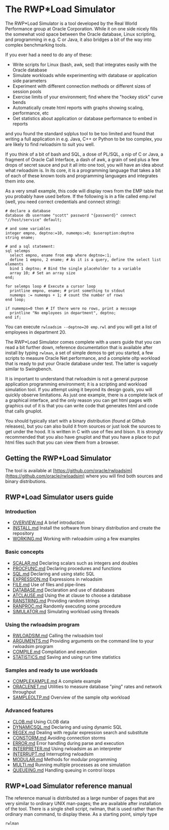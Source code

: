 # The RWP\*Load Simulator

The RWP*Load Simulator is a tool developed by the Real World Performance group at Oracle Corporation.
While it on one side nicely fills the somewhat void space between the Oracle database,
Linux scripting, and programming in e.g. C or Java,
it also bridges a bit of the way into complex benchmarking tools.

If you ever had a need to do any of these:

* Write scripts for Linux (bash, awk, sed) that integrates easily with the Oracle database
* Simulate workloads while experimenting with database or application side parameters
* Experiment with different connection methods or different sizes of session pools
* Exercise limits of your environment; find where the "hockey stick" curve bends
* Automatically create html reports with graphs showing scaling, performance, etc
* Get statistics about application or database performance to embed in reports

and you found the standard sqlplus tool to be too limited and found that writing
a full application in e.g. Java, C++ or Python to be too complex,
you are likely to find rwloadsim to suit you well.

If you think of a bit of bash and SQL, a dose of PL/SQL, a nip of C or Java, a fragment of Oracle Call Interface, 
a dash of awk, a grain of sed plus a few drops of secret sauce and put it all into one tool, you will have an idea about what rwloadsim is.
In its core, it is a programming language that takes a bit of each of these known tools and programming languages and integrates them into one.

As a very small example, this code will display rows from the EMP table
that you probably have used before.
If the following is in a file called emp.rwl
(well, you need correct credentials and connect string):
```
# declare a database
database db username "scott" password "{password}" connect "//host/service" default;

# and some variables
integer empno, deptno:=10, numemps:=0; $useroption:deptno
string ename;

# and a sql statement:
sql selemps
  select empno, ename from emp where deptno=:1;
  define 1 empno, 2 ename; # As it is a query, define the select list elements
  bind 1 deptno; # Bind the single placeholder to a variable
  array 10; # Set an array size
end;

for selemps loop # Execute a cursor loop
  printline empno, ename; # print something to stdout
  numemps := numemps + 1; # count the number of rows
end loop;

if numemps=0 then # If there were no rows, print a message
  printline "No employees in department", deptno;
end if;
```
You can execute ```rwloadsim --deptno=20 emp.rwl``` and you will get a list of employees in department 20.

The RWP*Load Simulator comes complete with a users guide that you can read a bit further down,
reference documentation that is available after install by typing ```rwlman```,
a set of simple demos to get you started,
a few scripts to measure Oracle Net performance,
and a complete oltp workload that is ready to put your Oracle database under test.
The latter is vaguely similar to Swingbench.

It is important to understand that rwloadsim is not a general purpose application programming environment; it is a scripting and workload simulation tool.
If you attempt using it beyond its design goals, you will quickly observe limitations.
As just one example, there is a complete lack of a graphical interface, and the only reason you can get html pages with graphics out of it is that you can write code that generates html and code that calls gnuplot.

You should typically start with a binary distribution (found at Github releases), but you can also build it from sources or just look the sources to get under the hood.
It is written in C with use of flex and bison.
It is strongly recommended that you also have gnuplot and that you have a place to put html files such that you can view them from a browser.

## Getting the RWP\*Load Simulator

The tool is available at [https://github.com/oracle/rwloadsim](https://github.com/oracle/rwloadsim) where
you will find both sources and binary distributions.

## RWP\*Load Simulator users guide

### Introduction

* [OVERVIEW.md](OVERVIEW.md) A brief introduction
* [INSTALL.md](INSTALL.md) Install the software from binary distribution and create the repository
* [WORKING.md](WORKING.md) Working with rwloadsim using a few examples

### Basic concepts

* [SCALAR.md](SCALAR.md) Declaring scalars such as integers and doubles
* [PROCFUNC.md](PROCFUNC.md) Declaring procedures and functions
* [SQL.md](SQL.md) Declaring and using static SQL
* [EXPRESSION.md](EXPRESSION.md) Expressions in rwloadsim
* [FILE.md](FILE.md) Use of files and pipe-lines
* [DATABASE.md](DATABASE.md) Declaration and use of databases
* [ATCLAUSE.md](ATCLAUSE.md) Using the at clause to choose a database
* [RANSTRING.md](RANSTRING.md) Providing random strings
* [RANPROC.md](RANPROC.md) Randomly executing some procedure
* [SIMULATOR.md](SIMULATOR.md) Simulating workload using threads

### Using the rwloadsim program

* [RWLOADSIM.md](RWLOADSIM.md) Calling the rwloadsim tool
* [ARGUMENTS.md](ARGUMENTS.md) Providing arguments on the command line to your rwloadsim program
* [COMPILE.md](COMPILE.md) Compilation and execution
* [STATISTICS.md](STATISTICS.md) Saving and using run time statistics

### Samples and ready to use workloads

* [COMPLEXAMPLE.md](COMPLEXAMPLE.md) A complete example
* [ORACLENET.md](ORACLENET.md) Utilities to measure database "ping" rates and network throughput
* [SAMPLEOLTP.md](SAMPLEOLTP.md) Overview of the sample oltp workload

### Advanced features

* [CLOB.md](CLOB.md) Using CLOB data
* [DYNAMICSQL.md](DYNAMICSQL.md) Declaring and using dynamic SQL
* [REGEX.md](REGEX.md) Dealing with regular expression search and substitute
* [CONSTORM.md](CONSTORM.md) Avoiding connection storms
* [ERROR.md](ERROR.md) Error handling during parse and execution
* [INTERPRETER.md](INTERPRETER.md) Using rwloadsim as an interpreter
* [INTERRUPT.md](INTERRUPT.md) Interrupting rwloadsim
* [MODULAR.md](MODULAR.md) Methods for modular programming
* [MULTI.md](MULTI.md) Running multiple processes as one simulation
* [QUEUEING.md](QUEUEING.md) Handling queuing in control loops

## RWP\*Load Simulator reference manual

The reference manual is distributed as a large number of pages that are very similar
to ordinary UNIX man-pages; the are available after installation of the tool.
There is a single shell script, rwlman, that is used rather than the ordinary man
command, to display these.
As a starting point, simply type
```
rwlman
```
